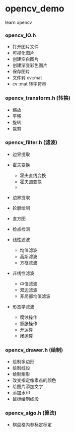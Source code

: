 # opencv_demo

learn opencv


### opencv_IO.h 

- 打开图片文件
- 可视化图片
- 创建空白图片
- 创建渐变彩色图片
- 保存图片
- 文件转 cv::mat
- cv::mat 转字符串


### opencv_transform.h (转换)

- 缩放
- 平移
- 旋转
- 裁剪


### opencv_filter.h (滤波)

- 边界提取
- 霍夫变换
	- 霍夫直线变换
	- 霍夫圆变换
	- 
- 边界提取
- 轮廓绘制
- 直方图
- 检点检测
- 线性滤波
	- 均值滤波
	- 高斯滤波
	- 方框滤波

- 非线性滤波
	- 中值滤波
	- 双边滤波
	- 非局部均值滤波

- 形态学滤波
	- 腐蚀操作
	- 膨胀操作
	- 开运算
	- 闭运算


### opencv_drawer.h (绘制)

- 绘制多边形
- 绘制线段
- 绘制矩形
- 改变指定像素点的颜色
- 给图片添加文字
- 添加水印
- 鼠标绘制线段



### opencv_algo.h (算法)

- 棋盘格内参标定标定

